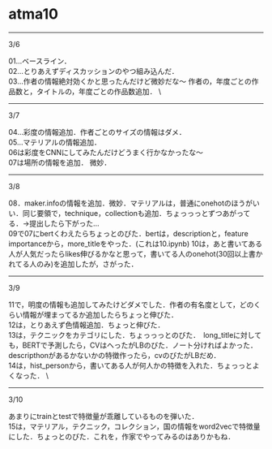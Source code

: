 # atma10

---
3/6

01…ベースライン． \
02…とりあえずディスカッションのやつ組み込んだ． \
03…作者の情報絶対効くかと思ったんだけど微妙だな〜 作者の，年度ごとの作品数と，タイトルの，年度ごとの作品数追加． \


---
3/7

04…彩度の情報追加．作者ごとのサイズの情報はダメ． \
05…マテリアルの情報追加． \
06は彩度をCNNにしてみたんだけどうまく行かなかったな〜 \
07は場所の情報を追加． 微妙． 

---
3/8

08．maker.infoの情報を追加．微妙．マテリアルは，普通にonehotのほうがいい．同じ要領で，technique，collectionも追加．ちょっっっとずつあがってる．→提出したら下がった… \
09で07にbertくわえたらちょっとのびた．bertは，descriptionと，feature importanceから，more_titleをやった．(これは10.ipynb) 
10は，あと書いてある人が人気だったらlikes伸びるかなと思って，書いてる人のonehot(30回以上書かれてる人のみ)を追加したが，さがった．

---
3/9

11で，明度の情報も追加してみたけどダメでした．作者の有名度として，どのくらい情報が埋まってるか追加したらちょっと伸びた． \
12は，とりあえず色情報追加．ちょっと伸びた． \
13は，テクニックをカテゴリにした．ちょっっっとのびた．　long_titleに対しても，BERTで予測したら，CVはへったがLBのびた．ノート分ければよかった． \
descripthonがあるかないかの特徴作ったら，cvのびたがLBだめ．　\
14は，hist_personから，書いてある人が何人かの特徴を入れた．ちょっっとよくなった． \

---
3/10

あまりにtrainとtestで特徴量が乖離しているものを弾いた．　\
15は，マテリアル，テクニック，コレクション，国の情報をword2vecで特徴量にした．ちょっとのびた．これを，作家でやってみるのはありかもね．
